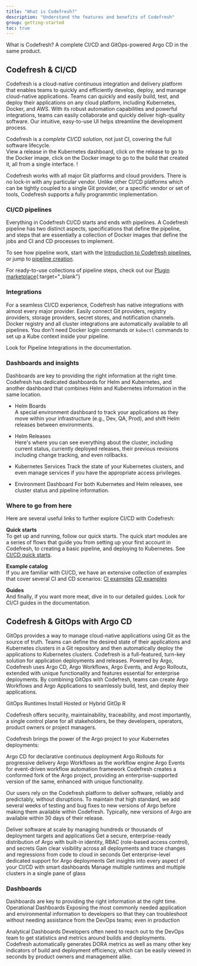 ```yaml
---
title: "What is Codefresh?"
description: "Understand the features and benefits of Codefresh"
group: getting-started
toc: true
---
```


What is Codefresh?  A complete CI/CD and GitOps-powered Argo CD in the same product.   

## Codefresh & CI/CD

Codefresh is a cloud-native continuous integration and delivery platform that enables teams to quickly and efficiently develop, deploy, and manage cloud-native applications. Teams can quickly and easily build, test, and deploy their applications on any cloud platform, including Kubernetes, Docker, and AWS. With its robust automation capabilities and powerful integrations, teams can easily collaborate and quickly deliver high-quality software. Our intuitive, easy-to-use UI helps streamline the development process. 



Codefresh is a _complete CI/CD solution_, not just CI, covering the full software lifecycle.  
View a release in the Kubernetes dashboard, click on the release to go to the Docker image, click on the Docker image to go to the build that created it, all from a single interface. ! 

Codefresh works with all major Git platforms and cloud providers. There is no lock-in with any particular vendor. Unlike other CI/CD platforms which can be tightly coupled to a single Git provider, or a specific vendor or set of tools, Codefresh supports a fully programmtic implementation.



### CI/CD pipelines

Everything in Codefresh CI/CD starts and ends with pipelines. 
A Codefresh pipeline has two distinct aspects, specifications that define the pipeline, and steps that are essentially a collection of Docker images that define the jobs and CI and CD processes to implement.
  
To see how pipeline work, start with the [Introduction to Codefresh pipelines]({{site.baseurl}}/docs/configure-ci-cd-pipeline/introduction-to-codefresh-pipelines/), or jump to [pipeline creation]({{site.baseurl}}/docs/configure-ci-cd-pipeline/pipelines/).

For ready-to-use collections of pipeline steps, check out our [Plugin marketplace](https://codefresh.io/steps/){:target="\_blank"}

### Integrations
For a seamless CI/CD experience, Codefresh has native integrations with almost every major provider.
Easily connect Git providers, registry providers, storage providers, secret stores, and notification channels.  
Docker registry and all cluster integrations are automatically available to all pipelines. You don’t need Docker login commands or `kubectl` commands to set up a Kube context inside your pipeline.

Look for Pipeline Integrations in the documentation.

### Dashboards and insights
Dashboards are key to providing the right information at the right time.
Codefresh has dedicated dashboards for Helm and Kubernetes, and another dashboard that combines Helm and Kubernetes information in the same location. 

* Helm Boards  
  A special environment dashboard to track your applications as they move within your infrastructure (e.g., Dev, QA, Prod), and shift Helm releases between environments.

* Helm Releases  
  Here's where you can see everything about the cluster, including current status, currently deployed releases, their previous revisions including change tracking, and even rollbacks.

* Kubernetes Services
  Track the state of your Kubernetes clusters, and even manage services if you have the appropriate access privileges.

* Environment Dashboard
  For both Kubernetes and Helm releases, see cluster status and pipeline information.


### Where to go from here
Here are several useful links to further explore CI/CD with Codefresh:

**Quick starts**  
To get up and running, follow our quick starts. The quick start modules are a series of flows that guide you from setting up your first account in Codefresh, to creating a basic pipeline, and deploying to Kubernetes.
See [CI/CD quick starts]({{site.baseurl}}/docs/quick-start/ci-quick-start/).

**Example catalog**  
If you are familiar with CI/CD, we have an extensive collection of examples that cover several CI and CD scenarios: 
[CI examples]({{site.baseurl}}/docs/example-catalog/ci-examples/)
[CD examples]({{site.baseurl}}/docs/example-catalog/cd-examples/)

**Guides**  
And finally, if you want more meat, dive in to our detailed guides. Look for CI/CI guides in the documentation.


## Codefresh & GitOps with Argo CD

GitOps provides a way to manage cloud-native applications using Git as the source of truth. Teams can define the desired state of their applications and Kubernetes clusters in a Git repository and then automatically deploy the applications to Kubernetes clusters. 
Codefresh is a full-featured, turn-key solution for application deployments and releases. Powered by Argo, Codefresh uses Argo CD, Argo Workflows, Argo Events, and Argo Rollouts, extended with unique functionality and features essential for enterprise deployments. By combining GitOps with Codefresh, teams can create Argo Workflows and Argo Applications to seamlessly build, test, and deploy their applications. 


GitOps Runtimes
Install Hosted or Hybrid GitOp R

Codefresh offers security, maintainability, traceability, and most importantly, a single control plane for all stakeholders, be they developers, operators, product owners or project managers.

Codefresh brings the power of the Argo project to your Kubernetes deployments:

Argo CD for declarative continuous deployment
Argo Rollouts for progressive delivery
Argo Workflows as the workflow engine
Argo Events for event-driven workflow automation framework
Codefresh creates a conformed fork of the Argo project, providing an enterprise-supported version of the same, enhanced with unique functionality.

Our users rely on the Codefresh platform to deliver software, reliably and predictably, without disruptions.
To maintain that high standard, we add several weeks of testing and bug fixes to new versions of Argo before making them available within Codefresh. Typically, new versions of Argo are available within 30 days of their release.

Deliver software at scale by managing hundreds or thousands of deployment targets and applications
Get a secure, enterprise-ready distribution of Argo with built-in identity, RBAC (role-based access control), and secrets
Gain clear visibility across all deployments and trace changes and regressions from code to cloud in seconds
Get enterprise-level dedicated support for Argo deployments
Get insights into every aspect of your CI/CD with smart dashboards
Manage multiple runtimes and multiple clusters in a single pane of glass
### Dashboards
Dashboards are key to providing the right information at the right time.
Operational Dashboards
Exposing the most commonly needed application and environmental information to developers so that they can troubleshoot without needing assistance from the DevOps teams; even in production

Analytical Dashboards
Developers often need to reach out to the DevOps team to get statistics and metrics around builds and deployments. Codefresh automatically generates DORA metrics as well as many other key indicators of build and deployment efficiency, which can be easily viewed in seconds by product owners and management alike.